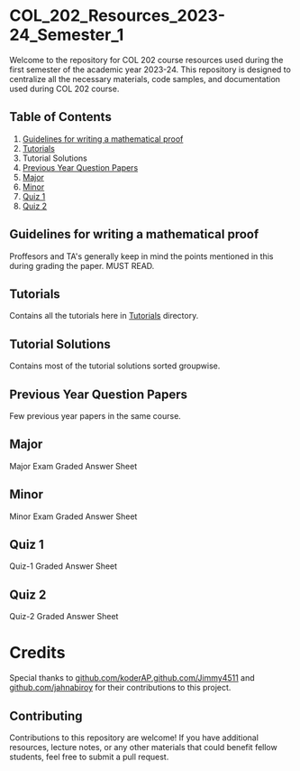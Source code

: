 # COL_202_Resources_2023-24_Semester_1

Welcome to the repository for COL 202 course resources used during the first semester of the academic year 2023-24. This repository is designed to centralize all the necessary materials, code samples, and documentation used during COL 202 course.

## Table of Contents

1. [Guidelines for writing a mathematical proof](Guidelines_for_writing_a_mathematical_proof.pdf)
2. [Tutorials](Tutorials)
3. Tutorial Solutions
4. [Previous Year Question Papers](PYQ)
5. [Major](Major.pdf)
6. [Minor](Minor.pdf)
7. [Quiz 1](Quiz1.pdf)
8. [Quiz 2](Quiz2.pdf)

## Guidelines for writing a mathematical proof

Proffesors and TA's generally keep in mind the points mentioned in this during grading the paper. MUST READ.

## Tutorials

Contains all the tutorials here in [Tutorials](./tutorials/) directory.

## Tutorial Solutions

Contains most of the tutorial solutions sorted groupwise.

## Previous Year Question Papers

Few previous year papers in the same course.

## Major

Major Exam Graded Answer Sheet

## Minor

Minor Exam Graded Answer Sheet

## Quiz 1

Quiz-1 Graded Answer Sheet

## Quiz 2

Quiz-2 Graded Answer Sheet


# Credits

Special thanks to [github.com/koderAP](https://github.com/koderAP),[github.com/Jimmy4511](https://github.com/Jimmy4511) and [github.com/jahnabiroy](https://github.com/jahnabiroy)  for their contributions to this project.


## Contributing

Contributions to this repository are welcome! If you have additional resources, lecture notes, or any other materials that could benefit fellow students, feel free to submit a pull request.
